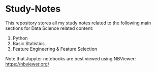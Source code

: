 # Study-Notes
This repository stores all my study notes related to the following main sections for Data Science related content:
1. Python
2. Basic Statistics
3. Feature Engineering & Feature Selection

Note that Jupyter notebooks are best viewed using NBViewer: https://nbviewer.org/
